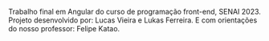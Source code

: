 Trabalho final em Angular do curso de programação front-end, SENAI 2023. Projeto desenvolvido por: Lucas Vieira e Lukas Ferreira. E com orientações do nosso professor: Felipe Katao.
